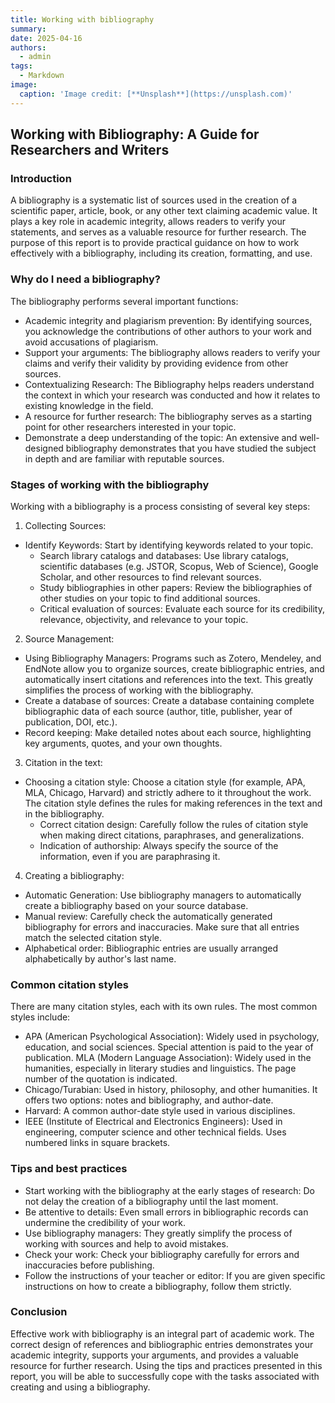 ```yaml
---
title: Working with bibliography
summary:
date: 2025-04-16
authors:
  - admin
tags:
  - Markdown
image:
  caption: 'Image credit: [**Unsplash**](https://unsplash.com)'
---
```



## Working with Bibliography: A Guide for Researchers and Writers

### Introduction

A bibliography is a systematic list of sources used in the creation of a scientific paper, article, book, or any other text claiming academic value. It plays a key role in academic integrity, allows readers to verify your statements, and serves as a valuable resource for further research. The purpose of this report is to provide practical guidance on how to work effectively with a bibliography, including its creation, formatting, and use.

### Why do I need a bibliography?

The bibliography performs several important functions:

* Academic integrity and plagiarism prevention: By identifying sources, you acknowledge the contributions of other authors to your work and avoid accusations of plagiarism.
* Support your arguments: The bibliography allows readers to verify your claims and verify their validity by providing evidence from other sources.
* Contextualizing Research: The Bibliography helps readers understand the context in which your research was conducted and how it relates to existing knowledge in the field.
* A resource for further research: The bibliography serves as a starting point for other researchers interested in your topic.
* Demonstrate a deep understanding of the topic: An extensive and well-designed bibliography demonstrates that you have studied the subject in depth and are familiar with reputable sources.

### Stages of working with the bibliography

Working with a bibliography is a process consisting of several key steps:

1. Collecting Sources:
* Identify Keywords: Start by identifying keywords related to your topic.
  * Search library catalogs and databases: Use library catalogs, scientific databases (e.g. JSTOR, Scopus, Web of Science), Google Scholar, and other resources to find relevant sources.
  * Study bibliographies in other papers: Review the bibliographies of other studies on your topic to find additional sources.
  * Critical evaluation of sources: Evaluate each source for its credibility, relevance, objectivity, and relevance to your topic.

2. Source Management:
  * Using Bibliography Managers: Programs such as Zotero, Mendeley, and EndNote allow you to organize sources, create bibliographic entries, and automatically insert citations and references into the text. This greatly simplifies the process of working with the bibliography.
  * Create a database of sources: Create a database containing complete bibliographic data of each source (author, title, publisher, year of publication, DOI, etc.).
* Record keeping: Make detailed notes about each source, highlighting key arguments, quotes, and your own thoughts.

3. Citation in the text:
* Choosing a citation style: Choose a citation style (for example, APA, MLA, Chicago, Harvard) and strictly adhere to it throughout the work. The citation style defines the rules for making references in the text and in the bibliography.
  * Correct citation design: Carefully follow the rules of citation style when making direct citations, paraphrases, and generalizations.
  * Indication of authorship: Always specify the source of the information, even if you are paraphrasing it.

4. Creating a bibliography:
  * Automatic Generation: Use bibliography managers to automatically create a bibliography based on your source database.
  * Manual review: Carefully check the automatically generated bibliography for errors and inaccuracies. Make sure that all entries match the selected citation style.
  * Alphabetical order: Bibliographic entries are usually arranged alphabetically by author's last name.

### Common citation styles

There are many citation styles, each with its own rules. The most common styles include:

* APA (American Psychological Association): Widely used in psychology, education, and social sciences. Special attention is paid to the year of publication.
 MLA (Modern Language Association): Widely used in the humanities, especially in literary studies and linguistics. The page number of the quotation is indicated.
* Chicago/Turabian: Used in history, philosophy, and other humanities. It offers two options: notes and bibliography, and author-date.
* Harvard: A common author-date style used in various disciplines.
* IEEE (Institute of Electrical and Electronics Engineers): Used in engineering, computer science and other technical fields. Uses numbered links in square brackets.

### Tips and best practices

* Start working with the bibliography at the early stages of research: Do not delay the creation of a bibliography until the last moment.
* Be attentive to details: Even small errors in bibliographic records can undermine the credibility of your work.
* Use bibliography managers: They greatly simplify the process of working with sources and help to avoid mistakes.
* Check your work: Check your bibliography carefully for errors and inaccuracies before publishing.
* Follow the instructions of your teacher or editor: If you are given specific instructions on how to create a bibliography, follow them strictly.

### Conclusion

Effective work with bibliography is an integral part of academic work. The correct design of references and bibliographic entries demonstrates your academic integrity, supports your arguments, and provides a valuable resource for further research. Using the tips and practices presented in this report, you will be able to successfully cope with the tasks associated with creating and using a bibliography.
